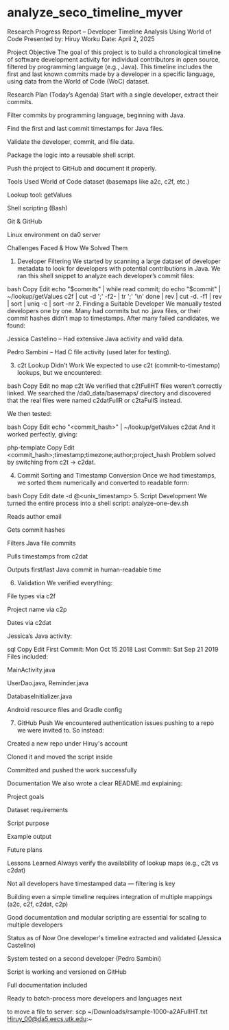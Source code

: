 # analyze_seco_timeline_myver
Research Progress Report – Developer Timeline Analysis Using World of Code
Presented by: Hiruy Worku
Date: April 2, 2025

 Project Objective
The goal of this project is to build a chronological timeline of software development activity for individual contributors in open source, filtered by programming language (e.g., Java). This timeline includes the first and last known commits made by a developer in a specific language, using data from the World of Code (WoC) dataset.

 Research Plan (Today’s Agenda)
Start with a single developer, extract their commits.

Filter commits by programming language, beginning with Java.

Find the first and last commit timestamps for Java files.

Validate the developer, commit, and file data.

Package the logic into a reusable shell script.

Push the project to GitHub and document it properly.

 Tools Used
World of Code dataset (basemaps like a2c, c2f, etc.)

Lookup tool: getValues

Shell scripting (Bash)

Git & GitHub

Linux environment on da0 server

Challenges Faced & How We Solved Them
1. Developer Filtering
We started by scanning a large dataset of developer metadata to look for developers with potential contributions in Java. We ran this shell snippet to analyze each developer’s commit files:

bash
Copy
Edit
echo "$commits" | while read commit; do
  echo "$commit" | ~/lookup/getValues c2f | cut -d ';' -f2- | tr ';' '\n'
done | rev | cut -d. -f1 | rev | sort | uniq -c | sort -nr
2. Finding a Suitable Developer
We manually tested developers one by one. Many had commits but no .java files, or their commit hashes didn’t map to timestamps. After many failed candidates, we found:

Jessica Castelino – Had extensive Java activity and valid data.

Pedro Sambini – Had C file activity (used later for testing).

3. c2t Lookup Didn’t Work
We expected to use c2t (commit-to-timestamp) lookups, but we encountered:

bash
Copy
Edit
no map c2t
We verified that c2tFullHT files weren’t correctly linked. We searched the /da0_data/basemaps/ directory and discovered that the real files were named c2datFullR or c2taFullS instead.

We then tested:

bash
Copy
Edit
echo "<commit_hash>" | ~/lookup/getValues c2dat
And it worked perfectly, giving:

php-template
Copy
Edit
<commit_hash>;timestamp;timezone;author;project_hash
Problem solved by switching from c2t → c2dat.

4. Commit Sorting and Timestamp Conversion
Once we had timestamps, we sorted them numerically and converted to readable form:

bash
Copy
Edit
date -d @<unix_timestamp>
5. Script Development
We turned the entire process into a shell script: analyze-one-dev.sh

Reads author email

Gets commit hashes

Filters Java file commits

Pulls timestamps from c2dat

Outputs first/last Java commit in human-readable time

6. Validation
We verified everything:

File types via c2f

Project name via c2p

Dates via c2dat

Jessica’s Java activity:

sql
Copy
Edit
 First Commit: Mon Oct 15 2018
 Last Commit: Sat Sep 21 2019
Files included:

MainActivity.java

UserDao.java, Reminder.java

DatabaseInitializer.java

Android resource files and Gradle config

7. GitHub Push
We encountered authentication issues pushing to a repo we were invited to. So instead:

 Created a new repo under Hiruy's account

 Cloned it and moved the script inside

 Committed and pushed the work successfully

 Documentation
We also wrote a clear README.md explaining:

Project goals

Dataset requirements

Script purpose

Example output

Future plans

 Lessons Learned
Always verify the availability of lookup maps (e.g., c2t vs c2dat)

Not all developers have timestamped data — filtering is key

Building even a simple timeline requires integration of multiple mappings (a2c, c2f, c2dat, c2p)

Good documentation and modular scripting are essential for scaling to multiple developers

 Status as of Now
 One developer's timeline extracted and validated (Jessica Castelino)

 System tested on a second developer (Pedro Sambini)

 Script is working and versioned on GitHub

 Full documentation included

 Ready to batch-process more developers and languages next



to move a file to server: scp ~/Downloads/rsample-1000-a2AFullHT.txt Hiruy_00@da5.eecs.utk.edu:~
